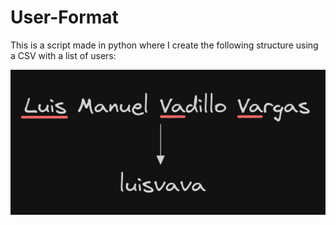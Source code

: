 # User-Format
This is a script made in python where I create the following structure using a CSV with a list of users:

![](https://raw.githubusercontent.com/Lowyy12/User-Format/main/captura_usuario.png)
